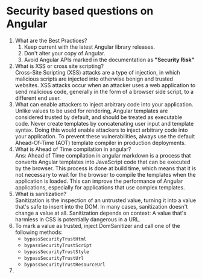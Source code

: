 # Security based questions on Angular
1. What are the Best Practices?
   1. Keep current with the latest Angular library releases.
   2. Don't alter your copy of Angular.
   3. Avoid Angular APIs marked in the documentation as **"Security Risk"**
2. What is XSS or cross site scripting?\
   Cross-Site Scripting (XSS) attacks are a type of injection, in which malicious scripts are injected into otherwise benign and trusted websites. XSS attacks occur when an attacker uses a web application to send malicious code, generally in the form of a browser side script, to a different end user.
3. What can enable attackers to inject arbitrary code into your application.\
   Unlike values to be used for rendering, Angular templates are considered trusted by default, and should be treated as executable code. Never create templates by concatenating user input and template syntax. Doing this would enable attackers to inject arbitrary code into your application. To prevent these vulnerabilities, always use the default Ahead-Of-Time (AOT) template compiler in production deployments.
4. What is Ahead of Time compilation in angular?\
   Ans: Ahead of Time compilation in angular markdown is a process that converts Angular templates into JavaScript code that can be executed by the browser. This process is done at build time, which means that it is not necessary to wait for the browser to compile the templates when the application is loaded. This can improve the performance of Angular applications, especially for applications that use complex templates.
5. What is sanitization?\
   Sanitization is the inspection of an untrusted value, turning it into a value that's safe to insert into the DOM. In many cases, sanitization doesn't change a value at all. Sanitization depends on context: A value that's harmless in CSS is potentially dangerous in a URL.
6. To mark a value as trusted, inject DomSanitizer and call one of the following methods:
    - `bypassSecurityTrustHtml`
    - `bypassSecurityTrustScript`
    - `bypassSecurityTrustStyle`
    - `bypassSecurityTrustUrl`
    - `bypassSecurityTrustResourceUrl`
7. 

